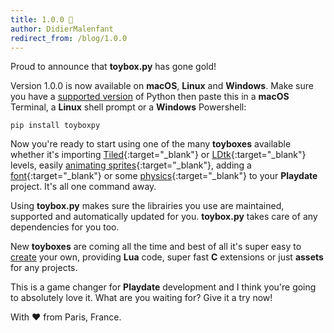 ```yaml
---
title: 1.0.0 🎉
author: DidierMalenfant
redirect_from: /blog/1.0.0
---
```

Proud to announce that **toybox.py** has gone gold!

Version 1.0.0 is now available on **macOS**, **Linux** and **Windows**. Make sure you have a <a href="https://toyboxpy.io/blog/installing-python">supported version</a> of Python then paste this in a <b>macOS</b> Terminal, a <b>Linux</b> shell prompt or a <b>Windows</b> Powershell:

```console
pip install toyboxpy
```

Now you're ready to start using one of the many **toyboxes** available whether it's importing [Tiled](https://github.com/DidierMalenfant/TiledUp){:target="_blank"} or [LDtk](https://github.com/NicMagnier/PlaydateLDtkImporter){:target="_blank"} levels, easily [animating sprites](https://github.com/Whitebrim/AnimatedSprite){:target="_blank"}, adding a [font](https://github.com/DidierMalenfant/FontSample){:target="_blank"} or some [physics](https://github.com/DidierMalenfant/playbox2d){:target="_blank"} to your **Playdate** project. It's all one command away.

Using **toybox.py** makes sure the librairies you use are maintained, supported and automatically updated for you. **toybox.py** takes care of any dependencies for you too.

New **toyboxes** are coming all the time and best of all it's super easy to [create](https://github.com/toyboxpy/toybox.py#creating-your-own-toyboxes) your own, providing **Lua** code, super fast **C** extensions or just **assets** for any projects.

This is a game changer for **Playdate** development and I think you're going to absolutely love it. What are you waiting for? Give it a try now!

With ❤️ from Paris, France.
